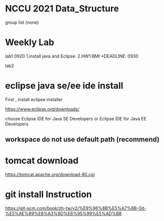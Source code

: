# NCCU 2021 Data_Structure #

group list
(none)

# Weekly Lab #

lab1 0920 1.install java and Eclipse. 2.HW1:BMI *DEADLINE: 0930

lab2

# eclipse java se/ee ide install #

First , install eclipse installer 

https://www.eclipse.org/downloads/

choose Eclipse IDE for Java SE Developers or Eclipse IDE for Java EE Developers


## workspace do not use default path (recommend)

# tomcat download #

https://tomcat.apache.org/download-80.cgi

# git install Instruction #

https://git-scm.com/book/zh-tw/v2/%E9%96%8B%E5%A7%8B-Git-%E5%AE%89%E8%A3%9D%E6%95%99%E5%AD%B8

